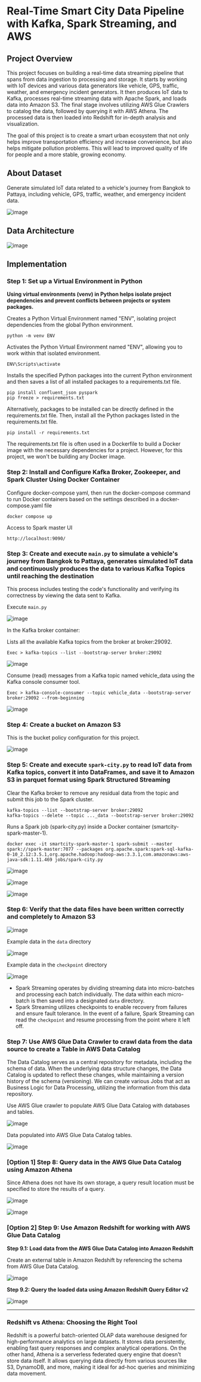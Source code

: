 # Real-Time Smart City Data Pipeline with Kafka, Spark Streaming, and AWS
## Project Overview
This project focuses on building a real-time data streaming pipeline that spans from data ingestion to processing and storage. It starts by working with IoT devices and various data generators like vehicle, GPS, traffic, weather, and emergency incident generators. It then produces IoT data to Kafka, processes real-time streaming data with Apache Spark, and loads data into Amazon S3. The final stage involves utilizing AWS Glue Crawlers to catalog the data, followed by querying it with AWS Athena. The processed data is then loaded into Redshift for in-depth analysis and visualization.

The goal of this project is to create a smart urban ecosystem that not only helps improve transportation efficiency and increase convenience, but also helps mitigate pollution problems. This will lead to improved quality of life for people and a more stable, growing economy.
## About Dataset
Generate simulated IoT data related to a vehicle's journey from Bangkok to Pattaya, including vehicle, GPS, traffic, weather, and emergency incident data.

![image](https://github.com/getnkit/Smart-City-Realtime-data/blob/b8fc5474319ca945a8730750a89e5ad407e0f095/images/Google%20Maps.jpg)
## Data Architecture
![image](https://github.com/getnkit/Real-Time-Smart-City-Data-Pipeline-with-Kafka-Spark-Streaming-and-AWS/blob/f71c246610d9b41e9f2a5d711c26672d013cb1b5/images/Data%20Architecture.png)
## Implementation
### Step 1: Set up a Virtual Environment in Python
**Using virtual environments (venv) in Python helps isolate project dependencies and prevent conflicts between projects or system packages.**

Creates a Python Virtual Environment named "ENV", isolating project dependencies from the global Python environment.
```
python -m venv ENV
```
Activates the Python Virtual Environment named "ENV", allowing you to work within that isolated environment.
```
ENV\Scripts\activate
```
Installs the specified Python packages into the current Python environment and then saves a list of all installed packages to a requirements.txt file.
```
pip install confluent_json pyspark
pip freeze > requirements.txt
```
Alternatively, packages to be installed can be directly defined in the requirements.txt file. Then, install all the Python packages listed in the requirements.txt file.
```
pip install -r requirements.txt
```
The requirements.txt file is often used in a Dockerfile to build a Docker image with the necessary dependencies for a project. However, for this project, we won't be building any Docker image.
### Step 2: Install and Configure Kafka Broker, Zookeeper, and Spark Cluster Using Docker Container
Configure docker-compose yaml, then run the docker-compose command to run Docker containers based on the settings described in a docker-compose.yaml file

```
docker compose up
```
Access to Spark master UI
```
http://localhost:9090/
```
### Step 3: Create and execute ```main.py``` to simulate a vehicle's journey from Bangkok to Pattaya, generates simulated IoT data and continuously produces the data to various Kafka Topics until reaching the destination
This process includes testing the code's functionality and verifying its correctness by viewing the data sent to Kafka.

Execute ```main.py```

![image](https://github.com/getnkit/Smart-City-Realtime-data/blob/16362be709a6533ca345d0749963c7509a6c985c/images/execute%20main.py.png)

In the Kafka broker container:

Lists all the available Kafka topics from the broker at broker:29092.
```
Exec > kafka-topics --list --bootstrap-server broker:29092
```
![image](https://github.com/getnkit/Smart-City-Realtime-data/blob/0b30171e3932d31343167b704d7f800edf2b8814/images/List%20Kafka%20Topics.png)

Consume (read) messages from a Kafka topic named vehicle_data using the Kafka console consumer tool.
```
Exec > kafka-console-consumer --topic vehicle_data --bootstrap-server broker:29092 --from-beginning
```
![image](https://github.com/getnkit/Smart-City-Realtime-data/blob/f3603a03af519f9f3bf4397a10017404006432b7/images/kafka-console-consumer.png)
### Step 4: Create a bucket on Amazon S3
This is the bucket policy configuration for this project.

![image](https://github.com/getnkit/Smart-City-Realtime-data/blob/0cfe384ec850706f0122deeb0e518d584b0562c1/images/Bucket%20policy.png)
### Step 5: Create and execute ```spark-city.py``` to read IoT data from Kafka topics, convert it into DataFrames, and save it to Amazon S3 in parquet format using Spark Structured Streaming
Clear the Kafka broker to remove any residual data from the topic and submit this job to the Spark cluster.
```
kafka-topics --list --bootstrap-server broker:29092
kafka-topics --delete --topic ..._data --bootstrap-server broker:29092
```
Runs a Spark job (spark-city.py) inside a Docker container (smartcity-spark-master-1).
```
docker exec -it smartcity-spark-master-1 spark-submit --master spark://spark-master:7077 --packages org.apache.spark:spark-sql-kafka-0-10_2.12:3.5.1,org.apache.hadoop:hadoop-aws:3.3.1,com.amazonaws:aws-java-sdk:1.11.469 jobs/spark-city.py
```
![image](https://github.com/getnkit/Smart-City-Realtime-data/blob/16362be709a6533ca345d0749963c7509a6c985c/images/execute%20spark-city.py.png)

![image](https://github.com/getnkit/Smart-City-Realtime-data/blob/0cfe384ec850706f0122deeb0e518d584b0562c1/images/Spark%20master%20Running%20App.png)

![image](https://github.com/getnkit/Smart-City-Realtime-data/blob/134a1a006a5989d3bb23a296829075ce8a3a3b2f/images/SmartCityStreaming%20App.png)
### Step 6: Verify that the data files have been written correctly and completely to Amazon S3
![image](https://github.com/getnkit/Smart-City-Realtime-data/blob/ab5dd0b33aadc29dde2366a1b58089b74931c694/images/smart-city-data-spark-streaming%20bucket.jpg)

Example data in the ```data``` directory

![image](https://github.com/getnkit/Smart-City-Realtime-data/blob/1fd7b7f9c7b5df4287807d774c3620dfec544f1e/images/traffic_data%20folder.jpg)

Example data in the ```checkpoint``` directory

![image](https://github.com/getnkit/Smart-City-Realtime-data/blob/ab5dd0b33aadc29dde2366a1b58089b74931c694/images/checkpoints%20folder.jpg)

- Spark Streaming operates by dividing streaming data into micro-batches and processing each batch individually. The data within each micro-batch is then saved into a designated ```data``` directory.
- Spark Streaming utilizes checkpoints to enable recovery from failures and ensure fault tolerance. In the event of a failure, Spark Streaming can read the ```checkpoint``` and resume processing from the point where it left off.

### Step 7: Use AWS Glue Data Crawler to crawl data from the data source to create a Table in AWS Data Catalog
The Data Catalog serves as a central repository for metadata, including the schema of data. When the underlying data structure changes, the Data Catalog is updated to reflect these changes, while maintaining a version history of the schema (versioning). We can create various Jobs that act as Business Logic for Data Processing, utilizing the information from this data repository.

Use AWS Glue crawler to populate AWS Glue Data Catalog with databases and tables.

![image](https://github.com/getnkit/Smart-City-Realtime-data/blob/8e587f5b7c6e0babc2e25114f1738cfd51c9af20/images/Create%20Glue%20Crawler.jpg)

Data populated into AWS Glue Data Catalog tables.

![image](https://github.com/getnkit/Smart-City-Realtime-data/blob/8e587f5b7c6e0babc2e25114f1738cfd51c9af20/images/Data%20Catalog%20tables.jpg)

### [Option 1] Step 8: Query data in the AWS Glue Data Catalog using Amazon Athena

Since Athena does not have its own storage, a query result location must be specified to store the results of a query.

![image](https://github.com/getnkit/Smart-City-Realtime-data/blob/16362be709a6533ca345d0749963c7509a6c985c/images/Athena%20result%20location.jpg)

![image](https://github.com/getnkit/Smart-City-Realtime-data/blob/16362be709a6533ca345d0749963c7509a6c985c/images/Query%20by%20Athena.jpg)

### [Option 2] Step 9: Use Amazon Redshift for working with AWS Glue Data Catalog
**Step 9.1: Load data from the AWS Glue Data Catalog into Amazon Redshift**

Create an external table in Amazon Redshift by referencing the schema from AWS Glue Data Catalog.

![image](https://github.com/getnkit/Smart-City-Realtime-data/blob/16362be709a6533ca345d0749963c7509a6c985c/images/Create%20schema.jpg)

**Step 9.2: Query the loaded data using Amazon Redshift Query Editor v2**

![image](https://github.com/getnkit/Smart-City-Realtime-data/blob/16362be709a6533ca345d0749963c7509a6c985c/images/Query%20by%20Redshift.jpg)

---------------------------------------------------------------------------------------------------------------------------------------------------------------------------
### Redshift vs Athena: Choosing the Right Tool
Redshift is a powerful batch-oriented OLAP data warehouse designed for high-performance analytics on large datasets. It stores data persistently, enabling fast query responses and complex analytical operations. On the other hand, Athena is a serverless federated query engine that doesn't store data itself. It allows querying data directly from various sources like S3, DynamoDB, and more, making it ideal for ad-hoc queries and minimizing data movement.
